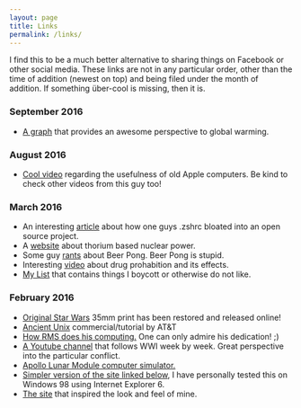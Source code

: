 ```yaml
---
layout: page
title: Links
permalink: /links/
---
```


I find this to be a much better alternative to sharing things on Facebook or other social media. These links are not in any particular order, other than the time of addition (newest on top) and being filed under the month of addition. If something über-cool is missing, then it is. 

### September 2016

* [A graph](http://xkcd.com/1732/) that provides an awesome perspective to global warming.

### August 2016 

* [Cool video](https://www.youtube.com/watch?v=6SqYMU81l8Y) regarding the usefulness of old Apple computers. Be kind to check other videos from this guy too!


### March 2016 

* An interesting [article](https://medium.com/@robbyrussell/d-oh-my-zsh-af99ca54212c#.y0y4v6pc1) about how one guys .zshrc bloated into an open source project.
* A [website](http://energyfromthorium.com/) about thorium based nuclear power.
* Some guy [rants](http://firstorderhistorians.com/2010/06/08/beer-pong-has-got-to-be-the-dumbest-shit-ive-ever-seen/) about Beer Pong. Beer Pong is stupid.
* Interesting [video](https://www.youtube.com/watch?v=wJUXLqNHCaI) about drug prohabition and its effects.
* [My List]({{site.url}}/list) that contains things I boycott or otherwise do not like.


### February 2016 

* [Original Star Wars](http://arstechnica.com/the-multiverse/2016/02/original-1977-star-wars-35mm-print-has-been-restored-and-released-online/) 35mm print has been restored and released online!
* [Ancient Unix](https://www.youtube.com/watch?v=tc4ROCJYbm0) commercial/tutorial by AT&T
* [How RMS does his computing.](https://stallman.org/stallman-computing.html) One can only admire his dedication! ;)
* [A Youtube channel](https://www.youtube.com/user/TheGreatWar) that follows WWI week by week. Great perspective into the particular conflict.
* [Apollo Lunar Module computer simulator.](http://svtsim.com/moonjs/agc.html)
* [Simpler version of the site linked below](http://motherfuckingwebsite.com/), I have personally tested this on Windows 98 using Internet Explorer 6.
* [The site](http://bettermotherfuckingwebsite.com/) that inspired the look and feel of mine.
